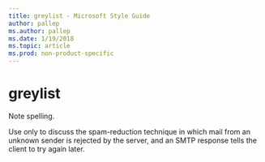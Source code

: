 ```yaml
---
title: greylist - Microsoft Style Guide
author: pallep
ms.author: pallep
ms.date: 1/19/2018
ms.topic: article
ms.prod: non-product-specific
---
```


# greylist

Note spelling. 

Use
only to discuss the spam-reduction technique in which mail from an
unknown sender is rejected by the server, and an SMTP
response tells the client to try again later.
